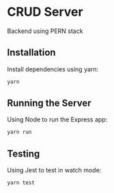 # CRUD Server
Backend using PERN stack

## Installation
Install dependencies using yarn:
```sh
yarn
```

## Running the Server
Using Node to run the Express app:
```sh
yarn run
```

## Testing
Using Jest to test in watch mode:
```sh
yarn test
```